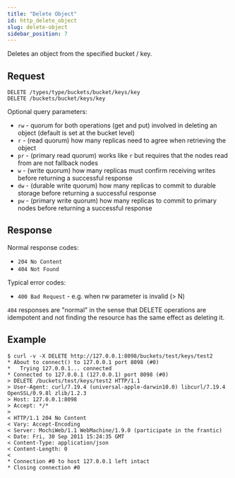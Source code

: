 ```yaml
---
title: "Delete Object"
id: http_delete_object
slug: delete-object
sidebar_position: 7
---
```


Deletes an object from the specified bucket / key.

## Request

```
DELETE /types/type/buckets/bucket/keys/key
DELETE /buckets/bucket/keys/key
```

Optional query parameters:

* `rw` - quorum for both operations (get and put) involved in deleting an
object (default is set at the bucket level)
* `r` - (read quorum) how many replicas need to agree when retrieving the object
* `pr` - (primary read quorum) works like `r` but requires that the nodes
read from are not fallback nodes
* `w` - (write quorum) how many replicas must confirm receiving writes before returning a successful response
* `dw` - (durable write quorum) how many replicas to commit to durable storage
before returning a successful response
* `pw` - (primary write quorum) how many replicas to commit to primary nodes
before returning a successful response

## Response

Normal response codes:

* `204 No Content`
* `404 Not Found`

Typical error codes:

* `400 Bad Request` - e.g. when rw parameter is invalid (> N)

`404` responses are "normal" in the sense that DELETE operations are idempotent
and not finding the resource has the same effect as deleting it.

## Example

```curl
$ curl -v -X DELETE http://127.0.0.1:8098/buckets/test/keys/test2
* About to connect() to 127.0.0.1 port 8098 (#0)
*   Trying 127.0.0.1... connected
* Connected to 127.0.0.1 (127.0.0.1) port 8098 (#0)
> DELETE /buckets/test/keys/test2 HTTP/1.1
> User-Agent: curl/7.19.4 (universal-apple-darwin10.0) libcurl/7.19.4 OpenSSL/0.9.8l zlib/1.2.3
> Host: 127.0.0.1:8098
> Accept: */*
>
< HTTP/1.1 204 No Content
< Vary: Accept-Encoding
< Server: MochiWeb/1.1 WebMachine/1.9.0 (participate in the frantic)
< Date: Fri, 30 Sep 2011 15:24:35 GMT
< Content-Type: application/json
< Content-Length: 0
<
* Connection #0 to host 127.0.0.1 left intact
* Closing connection #0
```
